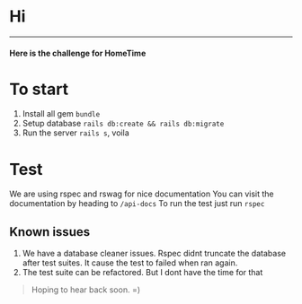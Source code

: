 # Hi
---
#### Here is the challenge for HomeTime

# To start
1. Install all gem `bundle`
2. Setup database `rails db:create && rails db:migrate`
3. Run the server `rails s`, voila

# Test
We are using rspec and rswag for nice documentation
You can visit the documentation by heading to `/api-docs`
To run the test just run `rspec`

## Known issues
1. We have a database cleaner issues. Rspec didnt truncate the database after test suites. It cause the test to failed when ran again.
2. The test suite can be refactored. But I dont have the time for that


> Hoping to hear back soon. =)
